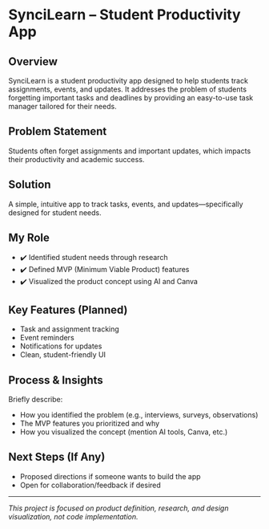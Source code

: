 # SynciLearn – Student Productivity App

## Overview
SynciLearn is a student productivity app designed to help students track assignments, events, and updates. It addresses the problem of students forgetting important tasks and deadlines by providing an easy-to-use task manager tailored for their needs.

## Problem Statement
Students often forget assignments and important updates, which impacts their productivity and academic success.

## Solution
A simple, intuitive app to track tasks, events, and updates—specifically designed for student needs.

## My Role
- ✔️ Identified student needs through research
- ✔️ Defined MVP (Minimum Viable Product) features
- ✔️ Visualized the product concept using AI and Canva

## Key Features (Planned)
- Task and assignment tracking
- Event reminders
- Notifications for updates
- Clean, student-friendly UI

## Process & Insights
Briefly describe:
- How you identified the problem (e.g., interviews, surveys, observations)
- The MVP features you prioritized and why
- How you visualized the concept (mention AI tools, Canva, etc.)

## Next Steps (If Any)
- Proposed directions if someone wants to build the app
- Open for collaboration/feedback if desired

---

*This project is focused on product definition, research, and design visualization, not code implementation.*

